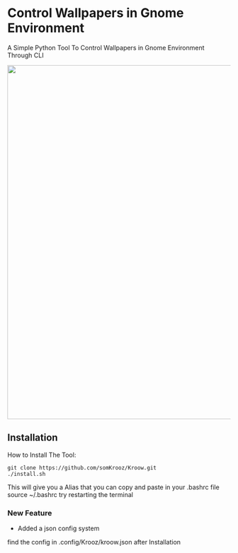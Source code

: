 # Control Wallpapers in Gnome Environment
A Simple Python Tool To Control Wallpapers in Gnome Environment Through CLI 

<img width = "800" src = "./Demo/Kroow.gif"></img>

## Installation
How to Install The Tool:
```
git clone https://github.com/somKrooz/Kroow.git
./install.sh
```
This will give you a Alias that you can copy and paste in your .bashrc file  
source ~/.bashrc
try restarting the terminal

### New Feature 
- Added a json config system

find the config in .config/Krooz/kroow.json after Installation